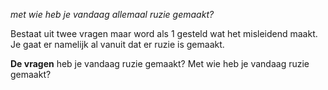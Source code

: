 *met wie heb je vandaag allemaal ruzie gemaakt?*

Bestaat uit twee vragen maar word als 1 gesteld wat het misleidend maakt.
Je gaat er namelijk al vanuit dat er ruzie is gemaakt.

**De vragen**
heb je vandaag ruzie gemaakt?
Met wie heb je vandaag ruzie gemaakt?


